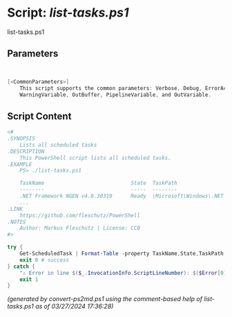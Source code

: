 Script: *list-tasks.ps1*
========================

list-tasks.ps1 


Parameters
----------
```powershell


[<CommonParameters>]
    This script supports the common parameters: Verbose, Debug, ErrorAction, ErrorVariable, WarningAction, 
    WarningVariable, OutBuffer, PipelineVariable, and OutVariable.
```

Script Content
--------------
```powershell
<#
.SYNOPSIS
	Lists all scheduled tasks
.DESCRIPTION
	This PowerShell script lists all scheduled tasks.
.EXAMPLE
	PS> ./list-tasks.ps1

	TaskName                            State  TaskPath                                       
	--------                            -----  --------
	.NET Framework NGEN v4.0.30319      Ready  \Microsoft\Windows\.NET Framework\             
	...
.LINK
	https://github.com/fleschutz/PowerShell
.NOTES
	Author: Markus Fleschutz | License: CC0
#>

try {
	Get-ScheduledTask | Format-Table -property TaskName,State,TaskPath
	exit 0 # success
} catch {
	"⚠️ Error in line $($_.InvocationInfo.ScriptLineNumber): $($Error[0])"
	exit 1
}
```

*(generated by convert-ps2md.ps1 using the comment-based help of list-tasks.ps1 as of 03/27/2024 17:36:28)*
